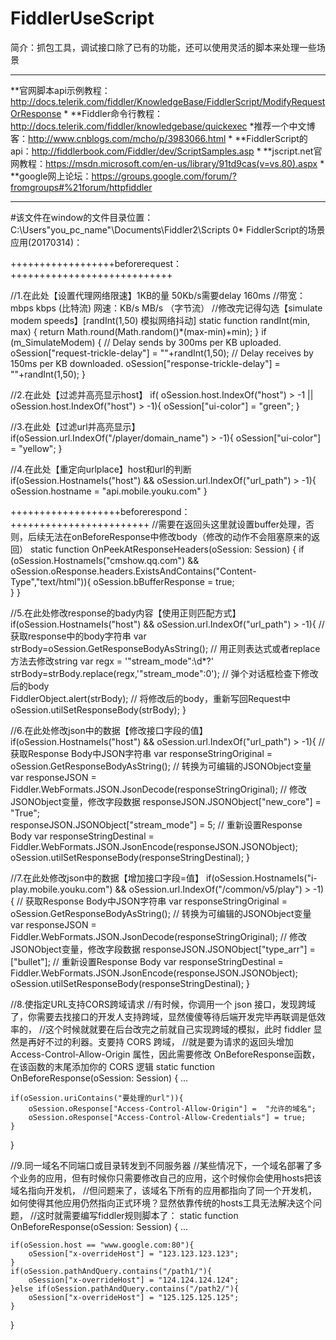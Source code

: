 # FiddlerUseScript

简介：抓包工具，调试接口除了已有的功能，还可以使用灵活的脚本来处理一些场景

**************************************************************************************************************
**官网脚本api示例教程：http://docs.telerik.com/fiddler/KnowledgeBase/FiddlerScript/ModifyRequestOrResponse
*
**Fiddler命令行教程：http://docs.telerik.com/fiddler/knowledgebase/quickexec
*推荐一个中文博客：http://www.cnblogs.com/mcho/p/3983066.html
*
**FiddlerScript的api：http://fiddlerbook.com/Fiddler/dev/ScriptSamples.asp
*
**jscript.net官网教程：https://msdn.microsoft.com/en-us/library/91td9cas(v=vs.80).aspx
*
**google网上论坛：https://groups.google.com/forum/?fromgroups#%21forum/httpfiddler
*************************************************************************************************************

#该文件在window的文件目录位置：C:\Users\"you_pc_name"\Documents\Fiddler2\Scripts
0*
FiddlerScript的场景应用(20170314)：

++++++++++++++++++beforerequest：++++++++++++++++++++++++++++

//1.在此处【设置代理网络限速】1KB的量 50Kb/s需要delay 160ms 
//带宽：mbps kbps (比特流)  网速：KB/s MB/s （字节流）
//修改完记得勾选【simulate modem speeds】[randInt(1,50) 模拟网络抖动]
static function randInt(min, max) {
    return Math.round(Math.random()*(max-min)+min);
}
if (m_SimulateModem) {
    // Delay sends by 300ms per KB uploaded.
    oSession["request-trickle-delay"] = ""+randInt(1,50);
    // Delay receives by 150ms per KB downloaded.
    oSession["response-trickle-delay"] = ""+randInt(1,50);
}

//2.在此处【过滤并高亮显示host】
if( oSession.host.IndexOf("host") > -1 || oSession.host.IndexOf("host") > -1){
	oSession["ui-color"] = "green";
}

//3.在此处【过滤url并高亮显示】
if(oSession.url.IndexOf("/player/domain_name") > -1){
    oSession["ui-color"] = "yellow";
    }

//4.在此处【重定向urlplace】host和url的判断  
if(oSession.HostnameIs("host") && oSession.url.IndexOf("url_path") > -1){
	oSession.hostname = "api.mobile.youku.com"
	}

	
+++++++++++++++++++beforerespond：++++++++++++++++++++++++
//需要在返回头这里就设置buffer处理，否则，后续无法在onBeforeResponse中修改body（修改的动作不会阻塞原来的返回）
static function OnPeekAtResponseHeaders(oSession: Session) {
	if (oSession.HostnameIs("cmshow.qq.com") && oSession.oResponse.headers.ExistsAndContains("Content-Type","text/html")){
		oSession.bBufferResponse = true;    
	}
}	

//5.在此处修改response的bady内容【使用正则匹配方式】
if(oSession.HostnameIs("host") && oSession.url.IndexOf("url_path") > -1){
	// 获取response中的body字符串
	var strBody=oSession.GetResponseBodyAsString();
	// 用正则表达式或者replace方法去修改string
	var regx = '"stream_mode":\d*?'
	strBody=strBody.replace(regx,'"stream_mode":0');
	// 弹个对话框检查下修改后的body               
	FiddlerObject.alert(strBody);
	// 将修改后的body，重新写回Request中
	oSession.utilSetResponseBody(strBody);
}

//6.在此处修改json中的数据【修改接口字段的值】
if(oSession.HostnameIs("host") && oSession.url.IndexOf("url_path") > -1){
	// 获取Response Body中JSON字符串
	var responseStringOriginal =  oSession.GetResponseBodyAsString();
	// 转换为可编辑的JSONObject变量
	 var responseJSON = Fiddler.WebFormats.JSON.JsonDecode(responseStringOriginal);
	 // 修改JSONObject变量，修改字段数据
	 responseJSON.JSONObject["new_core"] = "True";  
	 responseJSON.JSONObject["stream_mode"] = 5;
	 // 重新设置Response Body
	 var responseStringDestinal = Fiddler.WebFormats.JSON.JsonEncode(responseJSON.JSONObject);
	 oSession.utilSetResponseBody(responseStringDestinal);
	}

//7.在此处修改json中的数据【增加接口字段=值】
if(oSession.HostnameIs("i-play.mobile.youku.com") && oSession.url.IndexOf("/common/v5/play") > -1){
	// 获取Response Body中JSON字符串
	var responseStringOriginal =  oSession.GetResponseBodyAsString();
	// 转换为可编辑的JSONObject变量
	var responseJSON = Fiddler.WebFormats.JSON.JsonDecode(responseStringOriginal);
	// 修改JSONObject变量，修改字段数据
	responseJSON.JSONObject["type_arr"] = ["bullet"];
	// 重新设置Response Body
	var responseStringDestinal = Fiddler.WebFormats.JSON.JsonEncode(responseJSON.JSONObject);
	oSession.utilSetResponseBody(responseStringDestinal);
}

//8.使指定URL支持CORS跨域请求
//有时候，你调用一个 json 接口，发现跨域了，你需要去找接口的开发人支持跨域，显然傻傻等待后端开发完毕再联调是低效率的，
//这个时候就就要在后台改完之前就自己实现跨域的模拟，此时 fiddler 显然是再好不过的利器。支要持 CORS 跨域，
//就是要为请求的返回头增加  Access-Control-Allow-Origin 属性，因此需要修改 OnBeforeResponse函数，在该函数的末尾添加你的 CORS 逻辑
static function OnBeforeResponse(oSession: Session) {
	...

	if(oSession.uriContains("要处理的url")){
		oSession.oResponse["Access-Control-Allow-Origin"] =  "允许的域名";
		oSession.oResponse["Access-Control-Allow-Credentials"] = true;
	}
}

//9.同一域名不同端口或目录转发到不同服务器
//某些情况下，一个域名部署了多个业务的应用，但有时候你只需要修改自己的应用，这个时候你会使用hosts把该域名指向开发机，
//但问题来了，该域名下所有的应用都指向了同一个开发机，如何使得其他应用仍然指向正式环境？显然依靠传统的hosts工具无法解决这个问题，
//这时就需要编写fiddler规则脚本了：
static function OnBeforeResponse(oSession: Session) {
	...

	if(oSession.host == "www.google.com:80"){
		oSession["x-overrideHost"] = "123.123.123.123";
	}
	if(oSession.pathAndQuery.contains("/path1/"){
		oSession["x-overrideHost"] = "124.124.124.124";
	}else if(oSession.pathAndQuery.contains("/path2/"){
		oSession["x-overrideHost"] = "125.125.125.125";
	}
}

